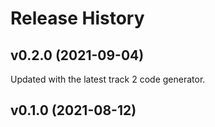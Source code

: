 # Release History

## v0.2.0 (2021-09-04)
Updated with the latest track 2 code generator.

## v0.1.0 (2021-08-12)
